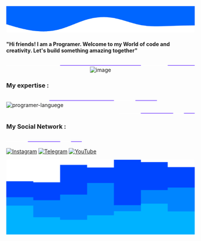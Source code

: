 <img height="70px" width="100%" src="wave-haikei (4).png">
<div display="table">
  <h4 background-color="blue"> "Hi friends! I am a Programer. Welcome to my World of code and creativity. Let's build something amazing together" </h4>
  <div width="30%">
  <img height="1px" width="100%" src="wave-haikei (2).png">
</div>
</div>
  <div align="center" background-color="red" height="300px" width="100%" >
  <img src="programming.jpg" alt="image" height="300px" width="100%" border-radius="20%" />
</div>

<h3 color="red"> My expertise : </h3>
<div width="30%">
 <img height="1px" width="80%" src="wave-haikei (2).png">
</div>
<div>
  <img src="https://skillicons.dev/icons?i=html,css,js,git,github,bootstrap" alt="programer-languege">
  
</div>
  <div width="30%" align="right" border-radius="50px">
 <img height="1px" width="40%" src="wave-haikei (2).png">
</div>


<h3 color="red"> My Social Network : </h3>
<div width="30%" align="left" border-radius="50px">
 <img height="1px" width="40%" src="wave-haikei (2).png">
</div>
<p dir="auto"><a href="https://instagram.com/soufi_learn" rel="nofollow"><img src="https://camo.githubusercontent.com/94b50d6a71e67a79d85b051d8af86ad7cc541a7304e6db4825430830e9a43383/68747470733a2f2f696d672e736869656c64732e696f2f62616467652f496e7374616772616d2d2532334534343035462e7376673f7374796c653d666f722d7468652d6261646765266c6f676f3d496e7374616772616d266c6f676f436f6c6f723d7768697465" alt="Instagram" data-canonical-src="https://img.shields.io/badge/Instagram-%23E4405F.svg?style=for-the-badge&amp;logo=Instagram&amp;logoColor=white" style="max-width: 100%;"></a>
<a href="https://t.me/soufi_learn" rel="nofollow"><img src="https://camo.githubusercontent.com/8f41682a178e57a174d0c6042e9cdb842c6329b24c34b2bf4206c25e933073a9/68747470733a2f2f696d672e736869656c64732e696f2f62616467652f54656c656772616d2d3243413545303f7374796c653d666f722d7468652d6261646765266c6f676f3d74656c656772616d266c6f676f436f6c6f723d7768697465" alt="Telegram" data-canonical-src="https://img.shields.io/badge/Telegram-2CA5E0?style=for-the-badge&amp;logo=telegram&amp;logoColor=white" style="max-width: 100%;"></a>
<a href="https://www.youtube.com/@soufilearn" rel="nofollow"><img src="https://camo.githubusercontent.com/a67feba4f5643de3002051e6c0957687aa81bab72741956e80905f3589795ddb/68747470733a2f2f696d672e736869656c64732e696f2f62616467652f596f75547562652d2532334646303030302e7376673f7374796c653d666f722d7468652d6261646765266c6f676f3d596f7554756265266c6f676f436f6c6f723d7768697465" alt="YouTube" data-canonical-src="https://img.shields.io/badge/YouTube-%23FF0000.svg?style=for-the-badge&amp;logo=YouTube&amp;logoColor=white" style="max-width: 100%;"></a></p>


<img height="200px" width="100%" src="layered-steps-haikei (1).png">
